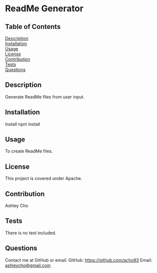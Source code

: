 
# ReadMe Generator

## Table of Contents 
[Description](#description)  
[Installation](#installation)  
[Usage](#usage)  
[License](#license)  
[Contribution](#contribution)  
[Tests](#test)  
[Questions](#question)  

## Description
Generate ReadMe files from user input.

## Installation
Install npm install

## Usage
To create ReadMe files.

## License
This project is covered under Apache.

## Contribution
Ashley Cho

## Tests
There is no test included.

## Questions
Contact me at GitHub or email:
GitHub: https://github.com/acho93
Email: ashleycho@gmail.com
